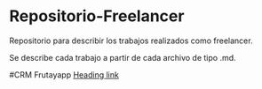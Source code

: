 # Repositorio-Freelancer
Repositorio para describir los trabajos realizados como freelancer.

Se describe cada trabajo a partir de cada archivo de tipo .md.

#CRM Frutayapp [Heading link]([https://github.com/pandao/editor.md](https://github.com/Miqueas7/Repositorio-Freelancer/blob/main/CRM%20Frutayapp.md)https://github.com/Miqueas7/Repositorio-Freelancer/blob/main/CRM%20Frutayapp.md "Heading link")
